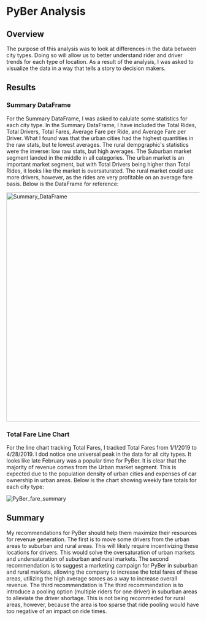 # PyBer Analysis
## Overview
The purpose of this analysis was to look at differences in the data between city types.  Doing so will allow us to better understand rider and driver trends for each type of location.  As a result of the analysis, I was asked to visualize the data in a way that tells a story to decision makers.  

## Results
### Summary DataFrame
For the Summary DataFrame, I was asked to calulate some statistics for each city type.  In the Summary DataFrame, I have included the Total Rides, Total Drivers, Total Fares, Average Fare per Ride, and Average Fare per Driver.  What I found was that the urban cities had the highest quantities in the raw stats, but te lowest averages.  The rural dempgraphic's statistics were the inverse: low raw stats, but high averages.  The Suburban market segment landed in the middle in all categories.  The urban market is an important market segment, but with Total Drivers being higher than Total Rides, it looks like the market is oversaturated.  The rural market could use more drivers, however, as the rides are very profitable on an average fare basis.  Below is the DataFrame for reference:

<img width="597" alt="Summary_DataFrame" src="https://user-images.githubusercontent.com/99457275/161399205-450ecfc8-f7e9-416e-b27c-31e870de4463.png">


### Total Fare Line Chart
For the line chart tracking Total Fares, I tracked Total Fares from 1/1/2019 to 4/28/2019.  I dod notice one universal peak in the data for all city types.  It looks like late February was a popular time for PyBer.  It is clear that the majority of revenue comes from the Urban market segment.  This is expected due to the population density of urban cities and expenses of car ownership in urban areas.  Below is the chart showing weekly fare totals for each city type:

![PyBer_fare_summary](https://user-images.githubusercontent.com/99457275/161399174-5adb36b0-5297-4365-9864-5acc49566722.png)


## Summary
My recommendations for PyBer should help them maximize their resources for revenue generation.  The first is to move some drivers from the urban areas to suburban and rural areas.  This will likely require incentivizing these locations for drivers.  This would solve the oversaturation of urban markets and undersaturation of suburban and rural markets.  The second recommendation is to suggest a marketing campaign for PyBer in suburban and rural markets, allowing the company to increase the total fares of these areas, utilizing the high average scroes as a way to increase overall revenue.  The third recommendation is The third recommendation is to introduce a pooling option (multiple riders for one driver) in suburban areas to alleviate the driver shortage.  This is not being recommeded for rural areas, however, because the area is too sparse that ride pooling would have too negative of an impact on ride times.  
